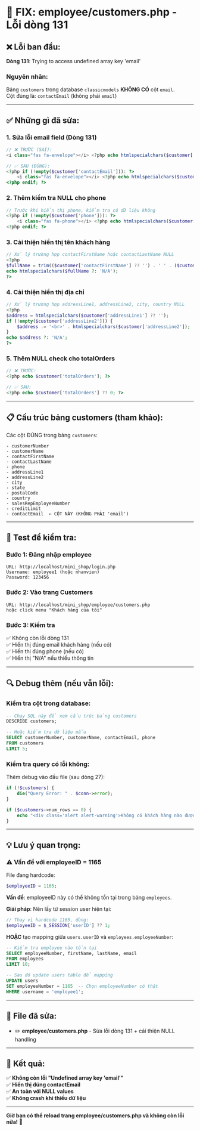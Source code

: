 # 🔧 FIX: employee/customers.php - Lỗi dòng 131

## ❌ Lỗi ban đầu:

**Dòng 131**: Trying to access undefined array key 'email'

### Nguyên nhân:
Bảng `customers` trong database `classicmodels` **KHÔNG CÓ** cột `email`.  
Cột đúng là: `contactEmail` (không phải `email`)

---

## ✅ Những gì đã sửa:

### 1. **Sửa lỗi email field (Dòng 131)**
```php
// ❌ TRƯỚC (SAI):
<i class="fas fa-envelope"></i> <?php echo htmlspecialchars($customer['email']); ?>

// ✅ SAU (ĐÚNG):
<?php if (!empty($customer['contactEmail'])): ?>
    <i class="fas fa-envelope"></i> <?php echo htmlspecialchars($customer['contactEmail']); ?>
<?php endif; ?>
```

### 2. **Thêm kiểm tra NULL cho phone**
```php
// Trước khi hiển thị phone, kiểm tra có dữ liệu không
<?php if (!empty($customer['phone'])): ?>
    <i class="fas fa-phone"></i> <?php echo htmlspecialchars($customer['phone']); ?><br>
<?php endif; ?>
```

### 3. **Cải thiện hiển thị tên khách hàng**
```php
// Xử lý trường hợp contactFirstName hoặc contactLastName NULL
<?php 
$fullName = trim(($customer['contactFirstName'] ?? '') . ' ' . ($customer['contactLastName'] ?? ''));
echo htmlspecialchars($fullName ?: 'N/A'); 
?>
```

### 4. **Cải thiện hiển thị địa chỉ**
```php
// Xử lý trường hợp addressLine1, addressLine2, city, country NULL
<?php 
$address = htmlspecialchars($customer['addressLine1'] ?? '');
if (!empty($customer['addressLine2'])) {
    $address .= '<br>' . htmlspecialchars($customer['addressLine2']);
}
echo $address ?: 'N/A';
?>
```

### 5. **Thêm NULL check cho totalOrders**
```php
// ❌ TRƯỚC:
<?php echo $customer['totalOrders']; ?>

// ✅ SAU:
<?php echo $customer['totalOrders'] ?? 0; ?>
```

---

## 📋 Cấu trúc bảng customers (tham khảo):

Các cột ĐÚNG trong bảng `customers`:
```
- customerNumber
- customerName
- contactFirstName
- contactLastName
- phone
- addressLine1
- addressLine2
- city
- state
- postalCode
- country
- salesRepEmployeeNumber
- creditLimit
- contactEmail  ← CỘT NÀY (KHÔNG PHẢI 'email')
```

---

## 🧪 Test để kiểm tra:

### Bước 1: Đăng nhập employee
```
URL: http://localhost/mini_shop/login.php
Username: employee1 (hoặc nhanvien)
Password: 123456
```

### Bước 2: Vào trang Customers
```
URL: http://localhost/mini_shop/employee/customers.php
hoặc click menu "Khách hàng của tôi"
```

### Bước 3: Kiểm tra
✅ Không còn lỗi dòng 131  
✅ Hiển thị đúng email khách hàng (nếu có)  
✅ Hiển thị đúng phone (nếu có)  
✅ Hiển thị "N/A" nếu thiếu thông tin  

---

## 🔍 Debug thêm (nếu vẫn lỗi):

### Kiểm tra cột trong database:
```sql
-- Chạy SQL này để xem cấu trúc bảng customers
DESCRIBE customers;

-- Hoặc kiểm tra dữ liệu mẫu
SELECT customerNumber, customerName, contactEmail, phone 
FROM customers 
LIMIT 5;
```

### Kiểm tra query có lỗi không:
Thêm debug vào đầu file (sau dòng 27):
```php
if (!$customers) {
    die("Query Error: " . $conn->error);
}

if ($customers->num_rows == 0) {
    echo "<div class='alert alert-warning'>Không có khách hàng nào được gán cho employee này.</div>";
}
```

---

## 💡 Lưu ý quan trọng:

### ⚠️ Vấn đề với employeeID = 1165
File đang hardcode:
```php
$employeeID = 1165;
```

**Vấn đề**: employeeID này có thể không tồn tại trong bảng `employees`.

**Giải pháp**: Nên lấy từ session user hiện tại:
```php
// Thay vì hardcode 1165, dùng:
$employeeID = $_SESSION['userID'] ?? 1;
```

**HOẶC** tạo mapping giữa `users.userID` và `employees.employeeNumber`:
```sql
-- Kiểm tra employee nào tồn tại
SELECT employeeNumber, firstName, lastName, email 
FROM employees 
LIMIT 10;

-- Sau đó update users table để mapping
UPDATE users 
SET employeeNumber = 1165  -- Chọn employeeNumber có thật
WHERE username = 'employee1';
```

---

## 📁 File đã sửa:

- ✏️ **employee/customers.php** - Sửa lỗi dòng 131 + cải thiện NULL handling

---

## 🎯 Kết quả:

✅ **Không còn lỗi "Undefined array key 'email'"**  
✅ **Hiển thị đúng contactEmail**  
✅ **An toàn với NULL values**  
✅ **Không crash khi thiếu dữ liệu**  

---

**Giờ bạn có thể reload trang employee/customers.php và không còn lỗi nữa!** 🎉

